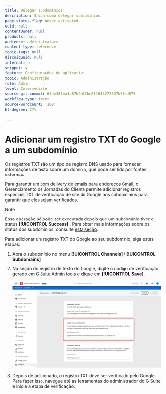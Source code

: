 ```yaml
---
title: Delegar subdomínios
description: Saiba como delegar subdomínios
page-status-flag: never-activated
uuid: null
contentOwner: null
products: null
audience: administrators
content-type: reference
topic-tags: null
discoiquuid: null
internal: n
snippet: y
feature: Configurações do aplicativo
topic: Administração
role: Admin
level: Intermediate
source-git-commit: 63de381ea3a87b9a77bc6f1643272597b50ed575
workflow-type: tm+mt
source-wordcount: '168'
ht-degree: 27%

---
```



# Adicionar um registro TXT do Google a um subdomínio

Os registros TXT são um tipo de registro DNS usado para fornecer informações de texto sobre um domínio, que pode ser lido por fontes externas.

Para garantir um bom delivery de emails para endereços Gmail, o Gerenciamento de Jornadas do Cliente permite adicionar registros especiais TXT de verificação de site do Google aos subdomínios para garantir que eles sejam verificados.

>[!NOTE]
>
> Essa operação só pode ser executada depois que um subdomínio tiver o status **[!UICONTROL Success]** . Para obter mais informações sobre os status dos subdomínios, consulte [esta seção](access-subdomains.md).

Para adicionar um registro TXT do Google ao seu subdomínio, siga estas etapas:

1. Abra o subdomínio no menu **[!UICONTROL Channels]** / **[!UICONTROL Subdomains]**.

1. Na seção do registro de texto do Google, digite o código de verificação gerado em [G Suite Admin tools](https://support.google.com/a/answer/183895) e clique em **[!UICONTROL Save]**.

   ![](../assets/subdomain-google-txt.png)

1. Depois de adicionado, o registro TXT deve ser verificado pelo Google. Para fazer isso, navegue até as ferramentas do administrador do G Suite e inicie a etapa de verificação.
